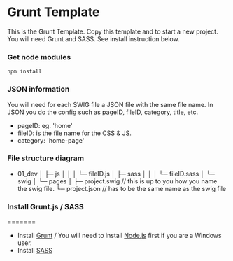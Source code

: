 Grunt Template
==============

This is the Grunt Template. Copy this template and to start a new project.
You will need Grunt and SASS. See install instruction below.


### Get node modules

```
npm install
```


### JSON information

You will need for each SWIG file a JSON file with the same file name.
In JSON you do the config such as pageID, fileID, category, title, etc.

* pageID: eg. 'home'
* fileID: is the file name for the CSS & JS.
* category: 'home-page'


### File structure diagram

- 01_dev
 │
 ├─ js
 │   │
 │   └─ fileID.js
 │
 ├─ sass
 │   │
 │   └─ fileID.sass
 │
 └─ swig
     │
     └─ pages
         │
         ├─ project.swig // this is up to you how you name the swig file.
         └─ project.json // has to be the same name as the swig file


### Install Grunt.js / SASS
=======

* Install [Grunt](http://gruntjs.com/) / You will need to install [Node.js](http://nodejs.org/) first if you are a Windows user.
* Install [SASS](http://sass-lang.com/)